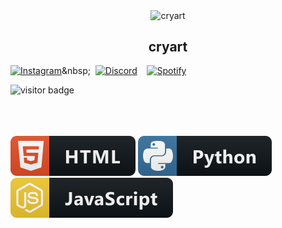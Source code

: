<p align="center">
 <img width="500px" src="https://media.discordapp.net/attachments/1051484679041204315/1076547999423025233/image0.jpg" align="center" alt="cryart" />
 <h2 align="center">cryart</h2>
</p>

[![Instagram](https://img.shields.io/badge/__cosmin00-%23E4405F.svg?style=for-the-badge&logo=Instagram&logoColor=white)](https://instagram.com/__cosmin00?)&nbsp;&nbsp;
[![Discord](https://img.shields.io/badge/cryart-%231DA1F2.svg?style=for-the-badge&logo=Discord&logoColor=white)](https://discord.com/users/959055077946032229)&nbsp;&nbsp;&nbsp;
[![Spotify](https://img.shields.io/badge/Csmn__-%231DA1F2.svg?style=for-the-badge&logo=Spotify&logoColor=white)](https://open.spotify.com/user/5bcknf0u6og6rxf0cj93qmutk?si=5W-KKJr_TsuXBImr-E22cQ)&nbsp;&nbsp;

![visitor badge](https://visitor-badge.glitch.me/badge?page_id=Gaming552.visitor-badge)
<br/>
<br/>

<br/>
<br/>
<img src="https://raw.githubusercontent.com/MikeCodesDotNET/ColoredBadges/master/svg/dev/languages/html.svg" alt="html" style="max-width: 100%;"> <img src="https://raw.githubusercontent.com/MikeCodesDotNET/ColoredBadges/master/svg/dev/languages/python.svg" alt="python" style="max-width: 100%;"> <img src="https://raw.githubusercontent.com/MikeCodesDotNET/ColoredBadges/master/svg/dev/languages/js.svg" alt="js" style="max-width: 100%;">
<br/>
<br/>

